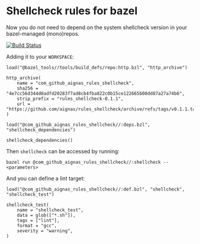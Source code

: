 # Shellcheck rules for bazel

Now you do not need to depend on the system shellcheck version in your bazel-managed (mono)repos.

[![Build Status](https://github.com/aignas/rules_shellcheck/workflows/CI/badge.svg)](https://github.com/aignas/rules_shellcheck/actions)

Adding it to your `WORKSPACE`:

```starlark
load("@bazel_tools//tools/build_defs/repo:http.bzl", "http_archive")

http_archive(
    name = "com_github_aignas_rules_shellcheck",
    sha256 = "4e7cc56d344d0adfd20283f7ad8cb4fba822c0b15ce122665b00dd87a27a74b6",
    strip_prefix = "rules_shellcheck-0.1.1",
    url = "https://github.com/aignas/rules_shellcheck/archive/refs/tags/v0.1.1.tar.gz",
)

load("@com_github_aignas_rules_shellcheck//:deps.bzl", "shellcheck_dependencies")

shellcheck_dependencies()
```

Then `shellcheck` can be accessed by running:

```shell
bazel run @com_github_aignas_rules_shellcheck//:shellcheck -- <parameters>
```

And you can define a lint target:

```starlark
load("@com_github_aignas_rules_shellcheck//:def.bzl", "shellcheck", "shellcheck_test")

shellcheck_test(
    name = "shellcheck_test",
    data = glob(["*.sh"]),
    tags = ["lint"],
    format = "gcc",
    severity = "warning",
)
```
